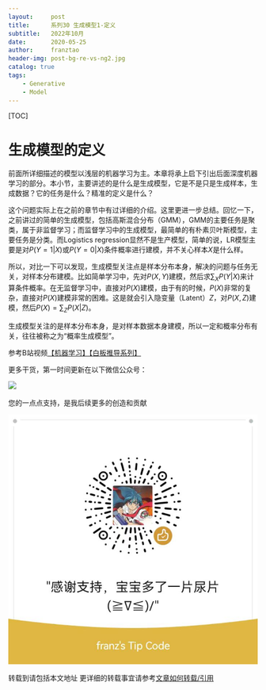 ```yaml
---
layout:     post
title:      系列30 生成模型1-定义
subtitle:   2022年10月
date:       2020-05-25
author:     franztao
header-img: post-bg-re-vs-ng2.jpg
catalog: true
tags:
    - Generative
    - Model
---
```

[TOC]

# 生成模型的定义

前面所详细描述的模型以浅层的机器学习为主。本章将承上启下引出后面深度机器学习的部分。本小节，主要讲述的是什么是生成模型，它是不是只是生成样本，生成数据？它的任务是什么？精准的定义是什么？

这个问题实际上在之前的章节中有过详细的介绍。这里更进一步总结。回忆一下，之前讲过的简单的生成模型，包括高斯混合分布（GMM），GMM的主要任务是聚类，属于非监督学习；而监督学习中的生成模型，最简单的有朴素贝叶斯模型，主要任务是分类。而Logistics regression显然不是生产模型，简单的说，LR模型主要是对$P(Y=1|X)$或$P(Y=0|X)$条件概率进行建模，并不关心样本$X$是什么样。

所以，对比一下可以发现，生成模型关注点是样本分布本身，解决的问题与任务无关，对样本分布建模。比如简单学习中，先对$P(X,Y)$建模，然后求$\sum_X P(Y|X)$来计算条件概率。在无监督学习中，直接对$P(X)$建模，由于有的时候，$P(X)$非常的复杂，直接对$P(X)$建模非常的困难。这是就会引入隐变量（Latent）$Z$，对$P(X,Z)$建模，然后$P(X) = \sum_Z P(X|Z)$。

生成模型关注的是样本分布本身，是对样本数据本身建模，所以一定和概率分布有关，往往被称之为“概率生成模型”。


参考B站视频[【机器学习】【白板推导系列】](https://space.bilibili.com/97068901)


更多干货，第一时间更新在以下微信公众号：

![](https://raw.githubusercontent.com/franztao/blog_picture/main/marktext/2022-12-03-12-49-27-weixin.png)

您的一点点支持，是我后续更多的创造和贡献

![](https://raw.githubusercontent.com/franztao/blog_picture/main/marktext/2022-12-03-12-50-26-0ea6fc0f877f03a079f15c70641fa7b.jpg)


转载到请包括本文地址
更详细的转载事宜请参考[文章如何转载/引用](https://franztao.github.io/2022/12/04/%E6%96%87%E7%AB%A0%E5%A6%82%E4%BD%95%E8%BD%AC%E8%BD%BD%E5%92%8C%E5%BC%95%E7%94%A8/)
